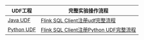 


|UDF工程|完整实验操作流程|
|  ----  | ----  |
|[Java UDF](Java)| [Flink SQL Client注册udf完整流程](https://yuchi.blog.csdn.net/article/details/113396450)|
|[Python UDF](Python)|[Flink SQL Client注册Python UDF完整流程](https://yuchi.blog.csdn.net/article/details/112837327)|

